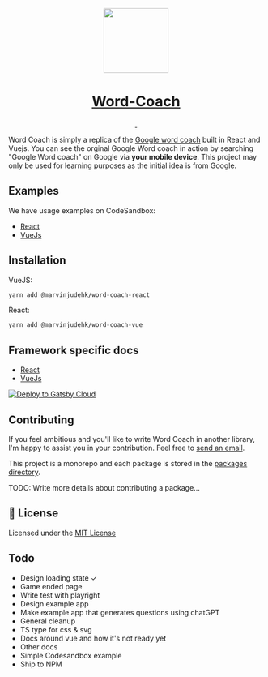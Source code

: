 <p align="center">
  <a href="https://nextjs.org">
    <picture>
      <source media="(prefers-color-scheme: dark)" srcset="https://assets.vercel.com/image/upload/v1662130559/nextjs/Icon_dark_background.png">
      <img src="https://assets.vercel.com/image/upload/v1662130559/nextjs/Icon_light_background.png" height="128">
    </picture>
    <h1 align="center">Word-Coach</h1>
  </a>
</p>

<p align="center">
  <a aria-label="NPM version" href="https://www.npmjs.com/package/next">
    <img alt="" src="https://img.shields.io/npm/v/next.svg?style=for-the-badge&labelColor=000000">
  </a>
  <a aria-label="License" href="https://github.com/vercel/next.js/blob/canary/license.md">
    <img alt="" src="https://img.shields.io/npm/l/next.svg?style=for-the-badge&labelColor=000000">
  </a>

</p>

Word Coach is simply a replica of the [Google word coach](https://www.seoexpertindelhi.in/google-word-coach/) built in React and Vuejs. You can see the orginal Google Word coach in action by searching "Google Word coach" on Google via **your mobile device**. This project may only be used for learning purposes as the initial idea is from Google.

## Examples

We have usage examples on CodeSandbox:

- [React](https://codesandbox.com/iiheu3hg7e83)
- [VueJs](https://codesandbox.com/iiheu3hg7e8ri3ieh3)

## Installation

VueJS:

```bash
yarn add @marvinjudehk/word-coach-react
```

React:

```bash
yarn add @marvinjudehk/word-coach-vue
```

## Framework specific docs

- [React](https://github.com/marvinjude/word-coach/packages/word-coach-react)
- [VueJs](https://github.com/marvinjude/word-coach/packages/word-coach-vue)

[![Deploy to Gatsby Cloud](https://www.gatsbyjs.com/deploynow.svg)](https://www.gatsbyjs.com/dashboard/deploynow?url=https://github.com/gatsbyjs/gatsby-starter-blog)

## Contributing

If you feel ambitious and you'll like to write Word Coach in another library, I'm happy to assist you in your contribution. Feel free to [send an email](mailto::marvinjudehk@gmail.com).

This project is a monorepo and each package is stored in the [packages directory](https://github.com/marvinjude/word-coach/packages/).

TODO: Write more details about contributing a package...

## 📝 License

Licensed under the [MIT License](https://github.com/marvinjude/word-coach/license.md)

## Todo

- Design loading state ✓
- Game ended page
- Write test with playright
- Design example app 
- Make example app that generates questions using chatGPT
- General cleanup
- TS type for css & svg
- Docs around vue and how it's not ready yet
- Other docs 
- Simple Codesandbox example
- Ship to NPM
